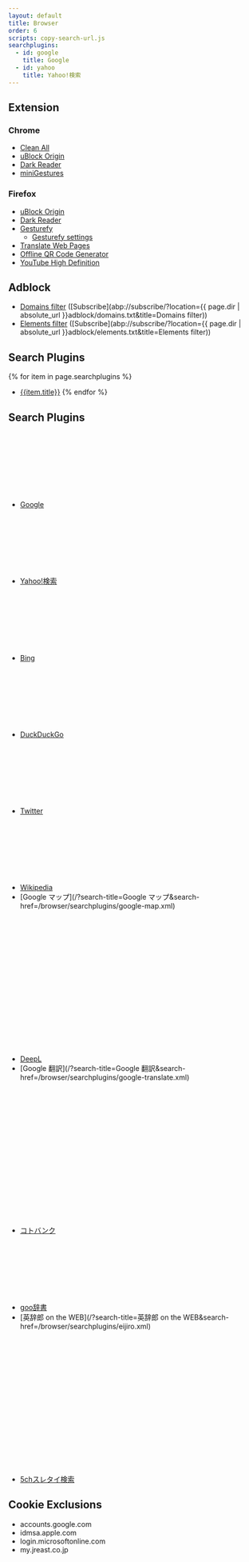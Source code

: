 ```yaml
---
layout: default
title: Browser
order: 6
scripts: copy-search-url.js
searchplugins:
  - id: google
    title: Google
  - id: yahoo
    title: Yahoo!検索
---
```



## Extension

### Chrome

- [Clean All](https://chrome.google.com/webstore/detail/elidgjfpciimeeeoeneeiifkmhadhkeh)
- [uBlock Origin](https://chrome.google.com/webstore/detail/cjpalhdlnbpafiamejdnhcphjbkeiagm)
- [Dark Reader](https://chrome.google.com/webstore/detail/eimadpbcbfnmbkopoojfekhnkhdbieeh)
- [miniGestures](https://chrome.google.com/webstore/detail/apnjnepphihnjahpbfjiebcnpgmjnhfp)

### Firefox

- [uBlock Origin](https://addons.mozilla.org/firefox/addon/ublock-origin/)
- [Dark Reader](https://addons.mozilla.org/ja/firefox/addon/darkreader/)
- [Gesturefy](https://addons.mozilla.org/firefox/addon/gesturefy/)
  - [Gesturefy settings](settings/gesturefy.json)
- [Translate Web Pages](https://addons.mozilla.org/ja/firefox/addon/traduzir-paginas-web/)
- [Offline QR Code Generator](https://addons.mozilla.org/ja/firefox/addon/offline-qr-code-generator/)
- [YouTube High Definition](https://addons.mozilla.org/ja/firefox/addon/youtube-high-definition/)

## Adblock

- [Domains filter](adblock/domains.txt) ([Subscribe](abp://subscribe/?location={{ page.dir | absolute_url }}adblock/domains.txt&title=Domains filter))
- [Elements filter](adblock/elements.txt) ([Subscribe](abp://subscribe/?location={{ page.dir | absolute_url }}adblock/elements.txt&title=Elements filter))

## Search Plugins

{% for item in page.searchplugins %}
- [{{item.title}}](/?search-title={{item.title}}&search-href=/browser/searchplugins/{{item.id}}.xml)
{% endfor %}

## Search Plugins

- [Google](/?search-title=Google&search-href=/browser/searchplugins/google.xml) [<svg class="icon"><use xlink:href="/assets/images/icons.svg#copy"/></svg>](javascript:copySearchUrl('searchplugins/google.xml'))
- [Yahoo!検索](/?search-title=Yahoo!検索&search-href=/browser/searchplugins/yahoo.xml) [<svg class="icon"><use xlink:href="/assets/images/icons.svg#copy"/></svg>](javascript:copySearchUrl('searchplugins/yahoo.xml'))
- [Bing](/?search-title=Bing&search-href=/browser/searchplugins/bing.xml) [<svg class="icon"><use xlink:href="/assets/images/icons.svg#copy"/></svg>](javascript:copySearchUrl('searchplugins/bing.xml'))
- [DuckDuckGo](/?search-title=DuckDuckGo&search-href=/browser/searchplugins/duckduckgo.xml) [<svg class="icon"><use xlink:href="/assets/images/icons.svg#copy"/></svg>](javascript:copySearchUrl('searchplugins/duckduckgo.xml'))
- [Twitter](/?search-title=Twitter&search-href=/browser/searchplugins/twitter.xml) [<svg class="icon"><use xlink:href="/assets/images/icons.svg#copy"/></svg>](javascript:copySearchUrl('searchplugins/twitter.xml'))
- [Wikipedia](/?search-title=Wikipedia&search-href=/browser/searchplugins/wikipedia.xml) [<svg class="icon"><use xlink:href="/assets/images/icons.svg#copy"/></svg>](javascript:copySearchUrl('searchplugins/wikipedia.xml'))
- [Google マップ](/?search-title=Google マップ&search-href=/browser/searchplugins/google-map.xml) [<svg class="icon"><use xlink:href="/assets/images/icons.svg#copy"/></svg>](javascript:copySearchUrl('searchplugins/google-map.xml'))
- [DeepL](/?search-title=DeepL&search-href=/browser/searchplugins/deepl.xml) [<svg class="icon"><use xlink:href="/assets/images/icons.svg#copy"/></svg>](javascript:copySearchUrl('searchplugins/deepl.xml'))
- [Google 翻訳](/?search-title=Google 翻訳&search-href=/browser/searchplugins/google-translate.xml) [<svg class="icon"><use xlink:href="/assets/images/icons.svg#copy"/></svg>](javascript:copySearchUrl('searchplugins/google-translate.xml'))
- [コトバンク](/?search-title=コトバンク&search-href=/browser/searchplugins/kotobank.xml) [<svg class="icon"><use xlink:href="/assets/images/icons.svg#copy"/></svg>](javascript:copySearchUrl('searchplugins/kotobank.xml'))
- [goo辞書](/?search-title=goo辞書&search-href=/browser/searchplugins/goo-dictionary.xml) [<svg class="icon"><use xlink:href="/assets/images/icons.svg#copy"/></svg>](javascript:copySearchUrl('searchplugins/goo-dictionary.xml'))
- [英辞郎 on the WEB](/?search-title=英辞郎 on the WEB&search-href=/browser/searchplugins/eijiro.xml) [<svg class="icon"><use xlink:href="/assets/images/icons.svg#copy"/></svg>](javascript:copySearchUrl('searchplugins/eijiro.xml'))
- [5chスレタイ検索](/?search-title=5chスレタイ検索&search-href=/browser/searchplugins/5ch.xml) [<svg class="icon"><use xlink:href="/assets/images/icons.svg#copy"/></svg>](javascript:copySearchUrl('searchplugins/5ch.xml'))

## Cookie Exclusions

- accounts.google.com
- idmsa.apple.com
- login.microsoftonline.com
- my.jreast.co.jp
